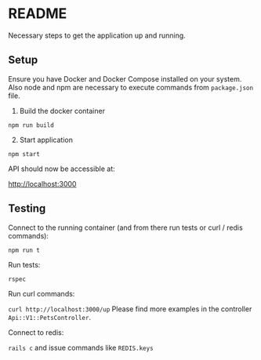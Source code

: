 # README

Necessary steps to get the application up and running.

## Setup
Ensure you have Docker and Docker Compose installed on your system.
Also node and npm are necessary to execute commands from `package.json` file.

1. Build the docker container

`npm run build`

2. Start application

`npm start`

API should now be accessible at:

[http://localhost:3000](http://localhost:3000)


## Testing

Connect to the running container (and from there run tests or curl / redis commands):

`npm run t`

Run tests:

`rspec`

Run curl commands:

`curl http://localhost:3000/up` Please find more examples in the controller `Api::V1::PetsController`.

Connect to redis:

`rails c` and issue commands like `REDIS.keys`
